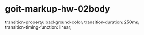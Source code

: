 # goit-markup-hw-02body

transition-property: background-color;
 transition-duration: 250ms;
 transition-timing-function: linear;